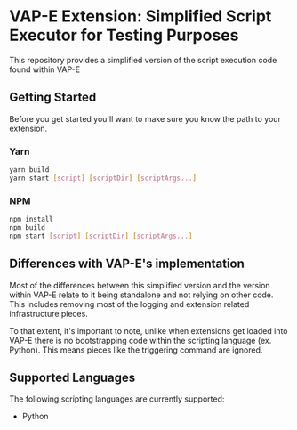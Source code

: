 # VAP-E Extension: Simplified Script Executor for Testing Purposes
This repository provides a simplified version of the script execution code found within VAP-E

## Getting Started
Before you get started you'll want to make sure you know the path to your extension.

### Yarn
```sh
yarn build
yarn start [script] [scriptDir] [scriptArgs...]
```

### NPM
```sh
npm install
npm build
npm start [script] [scriptDir] [scriptArgs...]
```

## Differences with VAP-E's implementation
Most of the differences between this simplified version and the version within VAP-E relate to it being standalone and not relying on other code. This includes removing most of the logging and extension related infrastructure pieces.

To that extent, it's important to note, unlike when extensions get loaded into VAP-E there is no bootstrapping code within the scripting language (ex. Python). This means pieces like the triggering command are ignored.

## Supported Languages
The following scripting languages are currently supported:
- Python